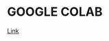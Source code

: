 # GOOGLE COLAB

[Link](https://colab.research.google.com/drive/11Er9Tpg-_GC4psOtIy-idRHRBwhw5H73?usp=sharing)
